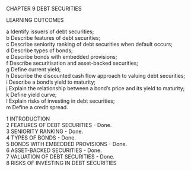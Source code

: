 CHAPTER 9 DEBT SECURITIES      

LEARNING OUTCOMES          

a Identify issuers of debt securities;       
b Describe features of debt securities;          
c Describe seniority ranking of debt securities when default occurs;        
d Describe types of bonds;                
e Describe bonds with embedded provisions;       
f Describe securitisation and asset-backed securities;            
g Define current yield;                
h Describe the discounted cash flow approach to valuing debt securities;         
i Describe a bond’s yield to maturity;          
j Explain the relationship between a bond’s price and its yield to maturity;          
k Define yield curve;         
l Explain risks of investing in debt securities;        
m Define a credit spread.        

1 INTRODUCTION     
2 FEATURES OF DEBT SECURITIES - Done.     
3 SENIORITY RANKING - Done.     
4 TYPES OF BONDS - Done.           
5 BONDS WITH EMBEDDED PROVISIONS - Done.          
6 ASSET-BACKED SECURITIES - Done.           
7 VALUATION OF DEBT SECURITIES - Done.          
8 RISKS OF INVESTING IN DEBT SECURITIES  

